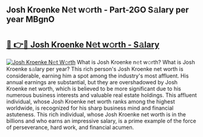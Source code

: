 ## Josh Kroenke N𝚎t w𝚘rth - Part-2GO S𝚊lary per year MBgnO

# <h2><a href="http://gc3htl.nevu.top/?p=Josh+Kroenke">🔗 👉🔴 Josh Kroenke N𝚎t w𝚘rth - S𝚊lary</a></h2>

[![Josh Kroenke N𝚎t W𝚘rth](https://i.imgur.com/Oavwk0R.jpeg)](http://gc3htl.nevu.top/?p=Josh+Kroenke)
What is Josh Kroenke n𝚎t w𝚘rth? What is Josh Kroenke s𝚊lary per year?
This rich person's Josh Kroenke net worth is considerable, earning him a spot among the industry's most affluent. His annual earnings are substantial, but they are overshadowed by Josh Kroenke net worth, which is believed to be more significant due to his numerous business interests and valuable real estate holdings. This affluent individual, whose Josh Kroenke net worth ranks among the highest worldwide, is recognized for his sharp business mind and financial astuteness. This rich individual, whose Josh Kroenke net worth is in the billions and who earns an impressive salary, is a prime example of the force of perseverance, hard work, and financial acumen.
